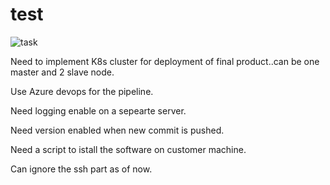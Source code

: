 # test


![task](https://user-images.githubusercontent.com/67837999/131972571-81cffbf2-07be-4f88-ada7-48e2d7ebdf33.PNG)

Need to implement K8s cluster for deployment of final product..can be one master and 2 slave node.

Use Azure devops for the pipeline.

Need logging enable on a sepearte server.

Need version enabled when new commit is pushed.

Need a script to istall the software on customer machine.

Can ignore the ssh part as of now.








